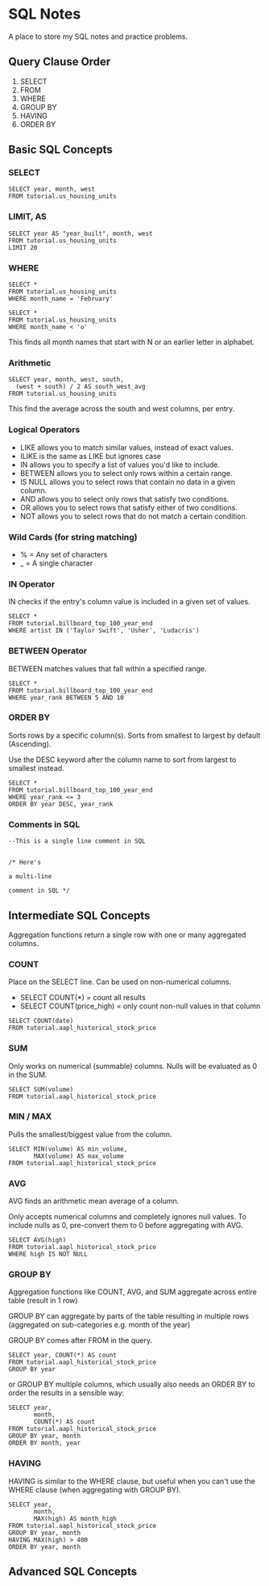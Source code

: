 # SQL Notes

A place to store my SQL notes and practice problems. 

## Query Clause Order

1. SELECT
2. FROM
3. WHERE
4. GROUP BY
5. HAVING
6. ORDER BY

## Basic SQL Concepts

### SELECT
```
SELECT year, month, west
FROM tutorial.us_housing_units
```

### LIMIT, AS
```
SELECT year AS "year_built", month, west
FROM tutorial.us_housing_units
LIMIT 20
```

### WHERE
```
SELECT *
FROM tutorial.us_housing_units
WHERE month_name = 'February'
```

```
SELECT *
FROM tutorial.us_housing_units
WHERE month_name < 'o'
```
This finds all month names that start with N or an earlier letter in alphabet. 

### Arithmetic
```
SELECT year, month, west, south,
  (west + south) / 2 AS south_west_avg
FROM tutorial.us_housing_units
```
This find the average across the south and west columns, per entry.

### Logical Operators 

- LIKE allows you to match similar values, instead of exact values.
- ILIKE is the same as LIKE but ignores case
- IN allows you to specify a list of values you'd like to include.
- BETWEEN allows you to select only rows within a certain range.
- IS NULL allows you to select rows that contain no data in a given column.
- AND allows you to select only rows that satisfy two conditions.
- OR allows you to select rows that satisfy either of two conditions.
- NOT allows you to select rows that do not match a certain condition.

### Wild Cards (for string matching)

- % = Any set of characters
- _ = A single character

### IN Operator

IN checks if the entry's column value is included in a given set of values.

```
SELECT *
FROM tutorial.billboard_top_100_year_end
WHERE artist IN ('Taylor Swift', 'Usher', 'Ludacris')
```

### BETWEEN Operator

BETWEEN matches values that fall within a specified range.

```
SELECT *
FROM tutorial.billboard_top_100_year_end
WHERE year_rank BETWEEN 5 AND 10
```

### ORDER BY

Sorts rows by a specific column(s). Sorts from smallest to largest by default (Ascending).

Use the DESC keyword after the column name to sort from largest to smallest instead.

```
SELECT *
FROM tutorial.billboard_top_100_year_end
WHERE year_rank <= 3
ORDER BY year DESC, year_rank
```

### Comments in SQL
```
--This is a single line comment in SQL


/* Here's

a multi-line

comment in SQL */
```

## Intermediate SQL Concepts

Aggregation functions return a single row with one or many aggregated columns.

### COUNT

Place on the SELECT line. Can be used on non-numerical columns.

- SELECT COUNT(*) = count all results
- SELECT COUNT(price_high) = only count non-null values in that column

```
SELECT COUNT(date)
FROM tutorial.aapl_historical_stock_price
```

### SUM

Only works on numerical (summable) columns. Nulls will be evaluated as 0 in the SUM.

```
SELECT SUM(volume)
FROM tutorial.aapl_historical_stock_price
```

### MIN / MAX

Pulls the smallest/biggest value from the column.

```
SELECT MIN(volume) AS min_volume,
       MAX(volume) AS max_volume
FROM tutorial.aapl_historical_stock_price
```

### AVG

AVG finds an arithmetic mean average of a column.

Only accepts numerical columns and completely ignores null values. To include nulls as 0, pre-convert them to 0 before aggregating with AVG.

```
SELECT AVG(high)
FROM tutorial.aapl_historical_stock_price
WHERE high IS NOT NULL
```

### GROUP BY

Aggregation functions like COUNT, AVG, and SUM aggregate across entire table (result in 1 row)

GROUP BY can aggregate by parts of the table resulting in multiple rows (aggregated on sub-categories e.g. month of the year)

GROUP BY comes after FROM in the query.

```
SELECT year, COUNT(*) AS count
FROM tutorial.aapl_historical_stock_price
GROUP BY year
```
or GROUP BY multiple columns, which usually also needs an ORDER BY to order the results in a sensible way:

```
SELECT year,
       month,
       COUNT(*) AS count
FROM tutorial.aapl_historical_stock_price
GROUP BY year, month
ORDER BY month, year
```

### HAVING

HAVING is similar to the WHERE clause, but useful when you can't use the WHERE clause (when aggregating with GROUP BY).

```
SELECT year,
       month,
       MAX(high) AS month_high
FROM tutorial.aapl_historical_stock_price
GROUP BY year, month
HAVING MAX(high) > 400
ORDER BY year, month
```

## Advanced SQL Concepts

```

```